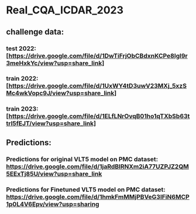 # Real_CQA_ICDAR_2023

## challenge data: 
### test 2022: [https://drive.google.com/file/d/1DwTiFrjObCBdxnKCPe8lgl9r3meHxkYc/view?usp=share_link]
### train 2022: [https://drive.google.com/file/d/1UxWY4tD3uwV23MXj_5xzSMc4wkVopc9J/view?usp=share_link]
### train 2023: [https://drive.google.com/file/d/1ELfLNrOvqB01ho1qTXbSb63ttrl5fEJT/view?usp=share_link]

## Predictions:
### Predictions for original VLT5 model on PMC dataset: https://drive.google.com/file/d/1jaRdBlRNXm2iA77UZPJZ2QM5EExTj85U/view?usp=share_link
### Predictions for Finetuned VLT5 model on PMC dataset: https://drive.google.com/file/d/1hmkFmMMjPBVeG3IFiN6MCP1p0L4V6Epv/view?usp=sharing

